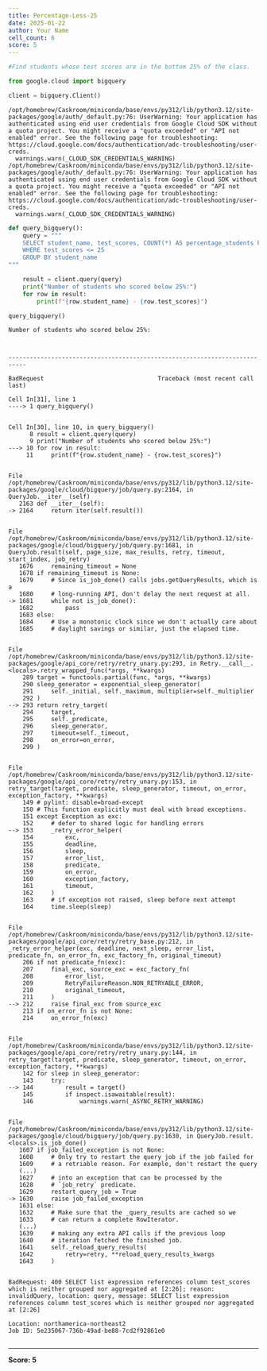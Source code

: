 ```yaml
---
title: Percentage-Less-25
date: 2025-01-22
author: Your Name
cell_count: 6
score: 5
---
```


```python
#Find students whose test scores are in the bottom 25% of the class.
```


```python
from google.cloud import bigquery
```


```python
client = bigquery.Client()
```

    /opt/homebrew/Caskroom/miniconda/base/envs/py312/lib/python3.12/site-packages/google/auth/_default.py:76: UserWarning: Your application has authenticated using end user credentials from Google Cloud SDK without a quota project. You might receive a "quota exceeded" or "API not enabled" error. See the following page for troubleshooting: https://cloud.google.com/docs/authentication/adc-troubleshooting/user-creds. 
      warnings.warn(_CLOUD_SDK_CREDENTIALS_WARNING)
    /opt/homebrew/Caskroom/miniconda/base/envs/py312/lib/python3.12/site-packages/google/auth/_default.py:76: UserWarning: Your application has authenticated using end user credentials from Google Cloud SDK without a quota project. You might receive a "quota exceeded" or "API not enabled" error. See the following page for troubleshooting: https://cloud.google.com/docs/authentication/adc-troubleshooting/user-creds. 
      warnings.warn(_CLOUD_SDK_CREDENTIALS_WARNING)



```python
def query_bigquery():
    query = """
    SELECT student_name, test_scores, COUNT(*) AS percentage_students FROM `plucky-order-444214-g8.student_data.student_data_madhuri`
    WHERE test_scores <= 25
    GROUP BY student_name
"""

    result = client.query(query)
    print("Number of students who scored below 25%:")
    for row in result:
        print(f"{row.student_name} - {row.test_scores}")
```


```python
query_bigquery()
```

    Number of students who scored below 25%:



    ---------------------------------------------------------------------------

    BadRequest                                Traceback (most recent call last)

    Cell In[31], line 1
    ----> 1 query_bigquery()


    Cell In[30], line 10, in query_bigquery()
          8 result = client.query(query)
          9 print("Number of students who scored below 25%:")
    ---> 10 for row in result:
         11     print(f"{row.student_name} - {row.test_scores}")


    File /opt/homebrew/Caskroom/miniconda/base/envs/py312/lib/python3.12/site-packages/google/cloud/bigquery/job/query.py:2164, in QueryJob.__iter__(self)
       2163 def __iter__(self):
    -> 2164     return iter(self.result())


    File /opt/homebrew/Caskroom/miniconda/base/envs/py312/lib/python3.12/site-packages/google/cloud/bigquery/job/query.py:1681, in QueryJob.result(self, page_size, max_results, retry, timeout, start_index, job_retry)
       1676     remaining_timeout = None
       1678 if remaining_timeout is None:
       1679     # Since is_job_done() calls jobs.getQueryResults, which is a
       1680     # long-running API, don't delay the next request at all.
    -> 1681     while not is_job_done():
       1682         pass
       1683 else:
       1684     # Use a monotonic clock since we don't actually care about
       1685     # daylight savings or similar, just the elapsed time.


    File /opt/homebrew/Caskroom/miniconda/base/envs/py312/lib/python3.12/site-packages/google/api_core/retry/retry_unary.py:293, in Retry.__call__.<locals>.retry_wrapped_func(*args, **kwargs)
        289 target = functools.partial(func, *args, **kwargs)
        290 sleep_generator = exponential_sleep_generator(
        291     self._initial, self._maximum, multiplier=self._multiplier
        292 )
    --> 293 return retry_target(
        294     target,
        295     self._predicate,
        296     sleep_generator,
        297     timeout=self._timeout,
        298     on_error=on_error,
        299 )


    File /opt/homebrew/Caskroom/miniconda/base/envs/py312/lib/python3.12/site-packages/google/api_core/retry/retry_unary.py:153, in retry_target(target, predicate, sleep_generator, timeout, on_error, exception_factory, **kwargs)
        149 # pylint: disable=broad-except
        150 # This function explicitly must deal with broad exceptions.
        151 except Exception as exc:
        152     # defer to shared logic for handling errors
    --> 153     _retry_error_helper(
        154         exc,
        155         deadline,
        156         sleep,
        157         error_list,
        158         predicate,
        159         on_error,
        160         exception_factory,
        161         timeout,
        162     )
        163     # if exception not raised, sleep before next attempt
        164     time.sleep(sleep)


    File /opt/homebrew/Caskroom/miniconda/base/envs/py312/lib/python3.12/site-packages/google/api_core/retry/retry_base.py:212, in _retry_error_helper(exc, deadline, next_sleep, error_list, predicate_fn, on_error_fn, exc_factory_fn, original_timeout)
        206 if not predicate_fn(exc):
        207     final_exc, source_exc = exc_factory_fn(
        208         error_list,
        209         RetryFailureReason.NON_RETRYABLE_ERROR,
        210         original_timeout,
        211     )
    --> 212     raise final_exc from source_exc
        213 if on_error_fn is not None:
        214     on_error_fn(exc)


    File /opt/homebrew/Caskroom/miniconda/base/envs/py312/lib/python3.12/site-packages/google/api_core/retry/retry_unary.py:144, in retry_target(target, predicate, sleep_generator, timeout, on_error, exception_factory, **kwargs)
        142 for sleep in sleep_generator:
        143     try:
    --> 144         result = target()
        145         if inspect.isawaitable(result):
        146             warnings.warn(_ASYNC_RETRY_WARNING)


    File /opt/homebrew/Caskroom/miniconda/base/envs/py312/lib/python3.12/site-packages/google/cloud/bigquery/job/query.py:1630, in QueryJob.result.<locals>.is_job_done()
       1607 if job_failed_exception is not None:
       1608     # Only try to restart the query job if the job failed for
       1609     # a retriable reason. For example, don't restart the query
       (...)
       1627     # into an exception that can be processed by the
       1628     # `job_retry` predicate.
       1629     restart_query_job = True
    -> 1630     raise job_failed_exception
       1631 else:
       1632     # Make sure that the _query_results are cached so we
       1633     # can return a complete RowIterator.
       (...)
       1639     # making any extra API calls if the previous loop
       1640     # iteration fetched the finished job.
       1641     self._reload_query_results(
       1642         retry=retry, **reload_query_results_kwargs
       1643     )


    BadRequest: 400 SELECT list expression references column test_scores which is neither grouped nor aggregated at [2:26]; reason: invalidQuery, location: query, message: SELECT list expression references column test_scores which is neither grouped nor aggregated at [2:26]
    
    Location: northamerica-northeast2
    Job ID: 5e235067-736b-49ad-be88-7cd2f92861e0




```python

```


---
**Score: 5**
